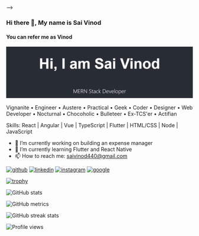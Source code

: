 <!-- - 👋 Hi, I’m @KSaiVinod
- 💼 I'm currently working as a software developer at @persistentsystems 
- 👀 I’m interested in developing seemless UI interactions
- 🌱 I’m currently learning MERN Stack
- 📫 Reachme @ saivinod440@gmail.com

<p align="center">
  <img alt="Isha's Github Stats" src="https://github-readme-stats.vercel.app/api?username=KSaiVinod&show_icons=true&theme=radical">
</p>
<!---
KSaiVinod/KSaiVinod is a ✨ special ✨ repository because its `README.md` (this file) appears on your GitHub profile.
You can click the Preview link to take a look at your changes.
--->
 -->
 
 ### Hi there 👋, My name is Sai Vinod
#### You can refer me as Vinod
![You can refer me as Vinod](https://raw.githubusercontent.com/KSaiVinod/KSaiVinod/main/banner.png)

Vignanite • Engineer • Austere • Practical • Geek • Coder • Designer • Web Developer • Nocturnal • Chocoholic • Bulleteer • Ex-TCS'er • Actifian

Skills: React | Angular | Vue | TypeScript | Flutter | HTML/CSS | Node | JavaScript

- 🔭 I’m currently working on building an expense manager 
- 🌱 I’m currently learning Flutter and React Native 
- 📫 How to reach me: saivinod440@gmail.com 


[<img src='https://cdn.jsdelivr.net/npm/simple-icons@3.0.1/icons/github.svg' alt='github' height='40'>](https://github.com/SaiVinodK)  [<img src='https://cdn.jsdelivr.net/npm/simple-icons@3.0.1/icons/linkedin.svg' alt='linkedin' height='40'>](https://www.linkedin.com/in/saivinodk/)  [<img src='https://cdn.jsdelivr.net/npm/simple-icons@3.0.1/icons/instagram.svg' alt='instagram' height='40'>](https://www.instagram.com/saivinodk/)  [<img src='https://cdn.jsdelivr.net/npm/simple-icons@3.0.1/icons/google.svg' alt='google' height='40'>](https://www.google.com/search?q=sai+vinod+konakanchi)  

[![trophy](https://github-profile-trophy.vercel.app/?username=SaiVinodK)](https://github.com/ryo-ma/github-profile-trophy)

![GitHub stats](https://github-readme-stats.vercel.app/api?username=SaiVinodK&show_icons=true)  

![GitHub metrics](https://metrics.lecoq.io/SaiVinodK)  

![GitHub streak stats](https://github-readme-streak-stats.herokuapp.com/?user=SaiVinodK)  

![Profile views](https://gpvc.arturio.dev/SaiVinodK)  
